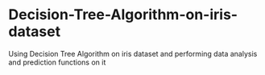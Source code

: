 # Decision-Tree-Algorithm-on-iris-dataset
Using Decision Tree Algorithm on iris dataset and performing data analysis and prediction functions on it 
